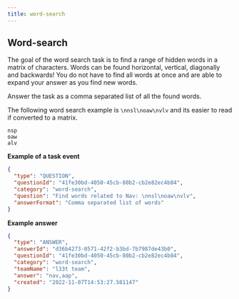 ```yaml
---
title: word-search
---
```


## Word-search

The goal of the word search task is to find a range of hidden words in a matrix of characters. Words can be found horizontal, vertical, diagonally and backwards! You do not have to find all words at once and are able to expand your answer as you find new words.

Answer the task as a comma separated list of all the found words.

The following word search example is `\nnsl\noaw\nvlv` and its easier to read if converted to a matrix.

```
nsp
oaw
alv
```

**Example of a task event**

```json
{
  "type": "QUESTION",
  "questionId": "41fe30bd-4050-45cb-80b2-cb2e82ec4b84",
  "category": "word-search",
  "question": "Find words related to Nav: \nnsl\noaw\nvlv",
  "answerFormat": "Comma separated list of words"
}
```

**Example answer**

```json
{
  "type": "ANSWER",
  "answerId": "d36b4273-0571-42f2-b3bd-7b7987de43b0",
  "questionId": "41fe30bd-4050-45cb-80b2-cb2e82ec4b84",
  "category": "word-search",
  "teamName": "l33t team",
  "answer": "nav,aap",
  "created": "2022-11-07T14:53:27.581147"
}
```